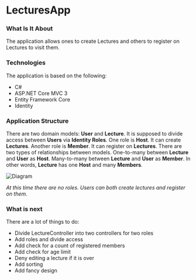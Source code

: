 # LecturesApp

### What Is It About

The application allows ones to create Lectures and others to register on Lectures to visit them.

### Technologies

The application is based on the following:
- C#
- ASP.NET Core MVC 3
- Entity Framework Core
- Identity

### Application Structure

There are two domain models: **User** and **Lecture**.
It is supposed to divide access between **Users** via **Identity Roles**.
One role is **Host**. It can create **Lectures**.
Another role is **Member**. It can register on **Lectures**.
There are two types of relationships between models.
One-to-many between **Lecture** and **User** as **Host**.
Many-to-many between **Lecture** and **User** as **Member**.
In other words, **Lecture** has one **Host** and many **Members**.

![Diagram](https://i.imgur.com/nP4U5dy.jpeg)

*At this time there are no roles. Users can both create lectures and register on them.*

### What is next

There are a lot of things to do:
- Divide LectureController into two controllers for two roles
- Add roles and divide access
- Add check for a count of registered members
- Add check for age limit
- Deny editing a lecture if it is over
- Add sorting
- Add fancy design
